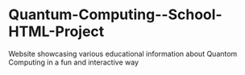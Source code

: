 # Quantum-Computing--School-HTML-Project

Website showcasing various educational information about Quantom Computing in a fun and interactive way

